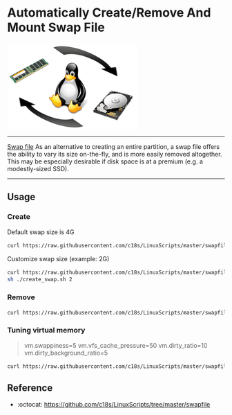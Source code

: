 # Automatically Create/Remove And Mount Swap File

![Swap file](https://raw.githubusercontent.com/c18s/LinuxScripts/master/swapfile/logo.png "Swap Logo")

----

[Swap file][1] As an alternative to creating an entire partition, a swap file offers the ability to vary its size on-the-fly, and is more easily removed altogether. This may be especially desirable if disk space is at a premium (e.g. a modestly-sized SSD). 

----

## Usage

### Create

Default swap size is 4G

```bash
curl https://raw.githubusercontent.com/c18s/LinuxScripts/master/swapfile/create_swap.sh | sh
```

Customize swap size (example: 2G)

```bash
curl https://raw.githubusercontent.com/c18s/LinuxScripts/master/swapfile/create_swap.sh > create_swap.sh
sh ./create_swap.sh 2
```

### Remove

```bash
curl https://raw.githubusercontent.com/c18s/LinuxScripts/master/swapfile/remove_swap.sh | sh
```

### Tuning virtual memory

> vm.swappiness=5
> vm.vfs_cache_pressure=50
> vm.dirty_ratio=10
> vm.dirty_background_ratio=5

```bash
curl https://raw.githubusercontent.com/c18s/LinuxScripts/master/swapfile/sysctl_swap.sh | sh
```

## Reference

- :octocat: <https://github.com/c18s/LinuxScripts/tree/master/swapfile>

[1]: https://wiki.archlinux.org/index.php/Swap#Swap_file
